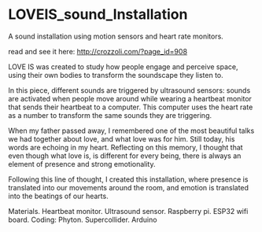 # LOVEIS_sound_Installation
A sound installation using motion sensors and heart rate monitors.

read and see it here: http://crozzoli.com/?page_id=908

LOVE IS was created to study how people engage and perceive space, using their own bodies to transform the soundscape they listen to.

In this piece, different sounds are triggered by ultrasound sensors: sounds are activated when people move around while wearing a heartbeat monitor that sends their heartbeat to a computer. This computer uses the heart rate as a number to transform the same sounds they are triggering.

When my father passed away, I remembered one of the most beautiful talks we had together about love, and what love was for him. Still today, his words are echoing in my heart. Reflecting on this memory, I thought that even though what love is, is different for every being, there is always an element of presence and strong emotionality.

Following this line of thought, I created this installation, where presence is translated into our movements around the room, and emotion is translated into the beatings of our hearts.

Materials. Heartbeat monitor. Ultrasound sensor. Raspberry pi. ESP32 wifi board. 
Coding: Phyton. Supercollider. Arduino

